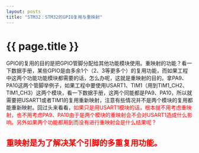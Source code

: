 ```yaml
---
layout: posts
title: "STM32：STM32的GPIO复用与重映射"
---
```


# {{ page.title }}
GPIO的复用的目的是把GPIO管脚分配给其他功能模块使用。重映射的功能？看一下数据手册，某些GPIO是由多余1个（2、3等更多个）的复用功能，而如果工程中这两个功能功能模块都需要的话，怎么办呢，这就是重映射的目的。拿PA9、PA10这两个管脚举例子，如果工程中要使用USART1、TIM1（用到TIM1_CH2、TIM1_CH3）这两个模块，看一下数据手册，这两个同能都是PA9、PA10，所以就需要把USART1或者TIM1的复用重新映射，注意有些情况并不是两个模块的复用都能重新映射。回过头来看看，<font color="red">如果只是用USART1模块的话，根本就不用考虑重映射，也不用考虑PA9、PA10由于是两个模块的重映射会不会对USART1造成什么影响。另外如果两个功能都用到而没有进行重映射会是什么结果呢？

## 重映射是为了解决某个引脚的多重复用功能。</font>